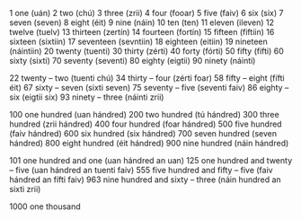 1 one (uán)
2 two (chú)
3 three (zrii)
4 four (fooar)
5 five (faiv)
6 six (six)
7 seven (seven)
8 eight (éit)
9 nine (náin)
10 ten (ten)
11 eleven (ileven)
12 twelve (tuelv)
13 thirteen (zertín)
14 fourteen (fortín)
15 fifteen (fiftiin)
16 sixteen (sixtiin)
17 seventeen (sevntiin)
18 eighteen (eitiin)
19 nineteen (náintiin)
20 twenty (tuenti)
30 thirty (zérti)
40 forty (fórti)
50 fifty (fífti)
60 sixty (sixti)
70 seventy (seventi)
80 eighty (eigtii)
90 ninety (náinti)

22 twenty – two (tuenti chú)
34 thirty – four (zérti foar)
58 fifty – eight (fífti éit)
67 sixty – seven (sixti seven)
75 seventy – five (seventi faiv)
86 eighty – six (eigtii six)
93 ninety – three (náinti zrii)

100 one hundred (uan hándred)
200 two hundred (tú hándred)
300 three hundred (zrii hándred)
400 four hundred (foar hándred)
500 five hundred (faiv hándred)
600 six hundred (six hándred)
700 seven hundred (seven hándred)
800 eight hundred (éit hándred)
900 nine hundred (náin hándred)

101 one hundred and one (uan hándred an uan)
125 one hundred and twenty – five (uan hándred an tuenti faiv)
555 five hundred and fifty – five (faiv hándred an fífti faiv)
963 nine hundred and sixty – three (náin hundred an sixti zrii)

1000 one thousand

